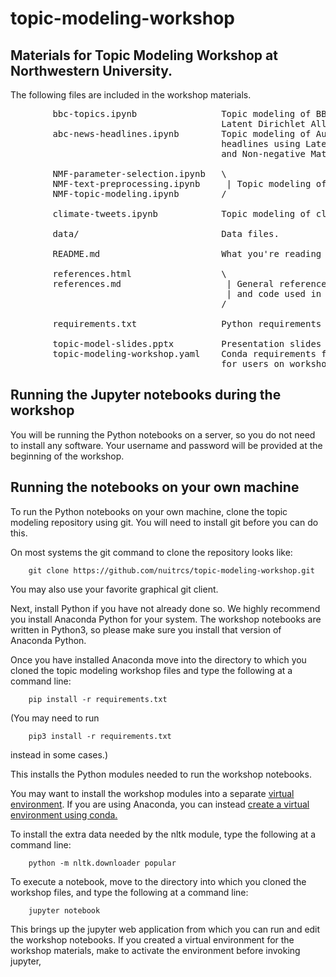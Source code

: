 # topic-modeling-workshop
## Materials for Topic Modeling Workshop at Northwestern University.

The following files are included in the workshop materials.

<pre>
        bbc-topics.ipynb                Topic modeling of BBC news articles using
                                        Latent Dirichlet Allocation.
        abc-news-headlines.ipynb        Topic modeling of Australian Broadcast News
                                        headlines using Latent Dirichlet Allocation
                                        and Non-negative Matrix Factorization.

        NMF-parameter-selection.ipynb   \
        NMF-text-preprocessing.ipynb     | Topic modeling of BBC news articles.
        NMF-topic-modeling.ipynb        /

        climate-tweets.ipynb            Topic modeling of climate change related tweets.

        data/                           Data files.

        README.md                       What you're reading now.

        references.html                 \
        references.md                    | General references and pointers to sources for data
                                         | and code used in this workshop.
                                        /

        requirements.txt                Python requirements for running workshop code.

        topic-model-slides.pptx         Presentation slides for workshop.
        topic-modeling-workshop.yaml    Conda requirements for generating online environment
                                        for users on workshop server.
</pre>

## Running the Jupyter notebooks during the workshop

You will be running the Python notebooks on a server,
so you do not need to install any software.   Your username
and password will be provided at the beginning of the workshop.

## Running the notebooks on your own machine

To run the Python notebooks on your own machine, clone the
topic modeling repository using git.  You will need to install
git before you can do this.

On most systems the git command to clone the repository looks like:

        git clone https://github.com/nuitrcs/topic-modeling-workshop.git

You may also use your favorite graphical git client.

Next, install Python if you have not already done so.   We highly
recommend you install Anaconda Python for your system.  The workshop
notebooks are written in Python3, so please make sure you install
that version of Anaconda Python.

Once you have installed Anaconda move into the directory
to which you cloned the topic modeling workshop files and
type the following at a command line:

        pip install -r requirements.txt

(You may need to run

        pip3 install -r requirements.txt

instead in some cases.)

This installs the Python modules needed to run the
workshop notebooks.

You may want to install the workshop modules into a separate
[virtual environment](https://packaging.python.org/guides/installing-using-pip-and-virtual-environments/).
If you are using Anaconda, you can instead
[create a virtual environment using conda.](https://uoa-eresearch.github.io/eresearch-cookbook/recipe/2014/11/20/conda/)

To install the extra data needed by the nltk module,
type the following at a command line:

        python -m nltk.downloader popular

To execute a notebook, move to the directory into
which you cloned the workshop files, and type
the following at a command line:

        jupyter notebook

This brings up the jupyter web application from which
you can run and edit the workshop notebooks.  If you created
a virtual environment for the workshop materials, make to
activate the environment before invoking jupyter,


